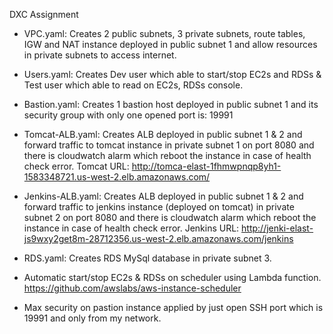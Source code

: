 DXC Assignment

- VPC.yaml: 
Creates 2 public subnets, 3 private subnets, route tables, IGW and NAT instance deployed in public subnet 1 and allow resources in private subnets to access internet.

- Users.yaml: 
Creates Dev user which able to start/stop EC2s and RDSs & Test user which able to read on EC2s, RDSs console.

- Bastion.yaml: 
Creates 1 bastion host deployed in public subnet 1 and its security group with only one opened port is: 19991

- Tomcat-ALB.yaml: 
Creates ALB deployed in public subnet 1 & 2 and forward traffic to tomcat instance in private subnet 1 on port 8080 and there is cloudwatch alarm which reboot the instance in case of health check error.
Tomcat URL: http://tomca-elast-1fhmwpnqp8yh1-1583348721.us-west-2.elb.amazonaws.com/

- Jenkins-ALB.yaml: 
Creates ALB deployed in public subnet 1 & 2 and forward traffic to jenkins instance (deployed on tomcat) in private subnet 2 on port 8080 and there is cloudwatch alarm which reboot the instance in case of health check error.
Jenkins URL: http://jenki-elast-js9wxy2get8m-28712356.us-west-2.elb.amazonaws.com/jenkins

- RDS.yaml: 
Creates RDS MySql database in private subnet 3.

- Automatic start/stop EC2s & RDSs on scheduler using Lambda function. 
https://github.com/awslabs/aws-instance-scheduler

- Max security on pastion instance applied by just open SSH port which is 19991 and only from my network.

